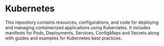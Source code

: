 # Kubernetes
This repository contains resources, configurations, and code for deploying and managing containerized applications using Kubernetes. It includes manifests for Pods, Deployments, Services, ConfigMaps and Secrets along with guides and examples for Kubernetes best practices.
